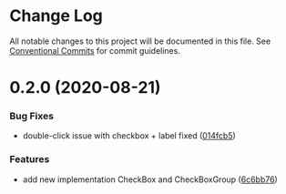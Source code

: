# Change Log

All notable changes to this project will be documented in this file.
See [Conventional Commits](https://conventionalcommits.org) for commit guidelines.

# 0.2.0 (2020-08-21)


### Bug Fixes

* double-click issue with checkbox + label fixed ([014fcb5](https://github.com/Jepria/jfront-ui/commit/014fcb51aa3627701905961c399e29d010117359))


### Features

* add new implementation CheckBox and CheckBoxGroup ([6c6bb76](https://github.com/Jepria/jfront-ui/commit/6c6bb76f9243c445b06a6a7ca330f167c7f79486))
